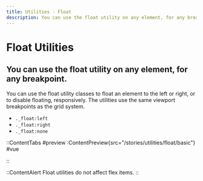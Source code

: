 ```yaml
---
title: Utilities - Float
description: You can use the float utility on any element, for any breakpoint. 
---
```


# Float Utilities
## You can use the float utility on any element, for any breakpoint. 

You can use the float utility classes to float an element to the left or right, or to disable floating, responsively. The utilities use the same viewport breakpoints as the grid system. 

- `._float:left`
- `._float:right`
- `._float:none`

::ContentTabs
#preview
:ContentPreview{src="/stories/utilities/float/basic"}
#vue
<!-- Autodocs{src="@inkline/inkline/stories/utilities/float/basic.vue" lang="vue"} -->
::

::ContentAlert
Float utilities do not affect flex items.
::


